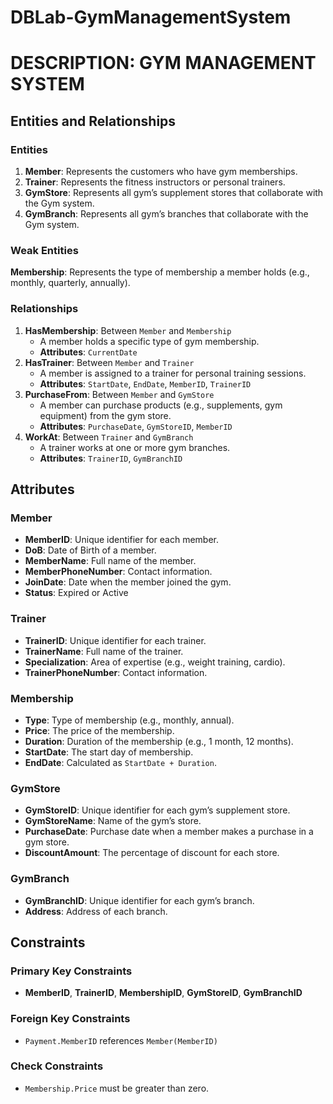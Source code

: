 # DBLab-GymManagementSystem

# DESCRIPTION: GYM MANAGEMENT SYSTEM

## Entities and Relationships

### Entities

1. **Member**: Represents the customers who have gym memberships.
2. **Trainer**: Represents the fitness instructors or personal trainers.
3. **GymStore**: Represents all gym’s supplement stores that collaborate with the Gym system.
4. **GymBranch**: Represents all gym’s branches that collaborate with the Gym system.

### Weak Entities

**Membership**: Represents the type of membership a member holds (e.g., monthly, quarterly, annually).

### Relationships

1. **HasMembership**: Between `Member` and `Membership`
   - A member holds a specific type of gym membership.
   - **Attributes**: `CurrentDate`
2. **HasTrainer**: Between `Member` and `Trainer`
   - A member is assigned to a trainer for personal training sessions.
   - **Attributes**: `StartDate`, `EndDate`, `MemberID`, `TrainerID`
3. **PurchaseFrom**: Between `Member` and `GymStore`
   - A member can purchase products (e.g., supplements, gym equipment) from the gym store.
   - **Attributes**: `PurchaseDate`, `GymStoreID`, `MemberID`
4. **WorkAt**: Between `Trainer` and `GymBranch`
   - A trainer works at one or more gym branches.
   - **Attributes**: `TrainerID`, `GymBranchID`

## Attributes

### Member

- **MemberID**: Unique identifier for each member.
- **DoB**: Date of Birth of a member.
- **MemberName**: Full name of the member.
- **MemberPhoneNumber**: Contact information.
- **JoinDate**: Date when the member joined the gym.
- **Status**: Expired or Active

### Trainer

- **TrainerID**: Unique identifier for each trainer.
- **TrainerName**: Full name of the trainer.
- **Specialization**: Area of expertise (e.g., weight training, cardio).
- **TrainerPhoneNumber**: Contact information.

### Membership

- **Type**: Type of membership (e.g., monthly, annual).
- **Price**: The price of the membership.
- **Duration**: Duration of the membership (e.g., 1 month, 12 months).
- **StartDate**: The start day of membership.
- **EndDate**: Calculated as `StartDate + Duration`.

### GymStore

- **GymStoreID**: Unique identifier for each gym’s supplement store.
- **GymStoreName**: Name of the gym’s store.
- **PurchaseDate**: Purchase date when a member makes a purchase in a gym store.
- **DiscountAmount**: The percentage of discount for each store.

### GymBranch

- **GymBranchID**: Unique identifier for each gym’s branch.
- **Address**: Address of each branch.

## Constraints

### Primary Key Constraints

- **MemberID**, **TrainerID**, **MembershipID**, **GymStoreID**, **GymBranchID**

### Foreign Key Constraints

- `Payment.MemberID` references `Member(MemberID)`

### Check Constraints

- `Membership.Price` must be greater than zero.
